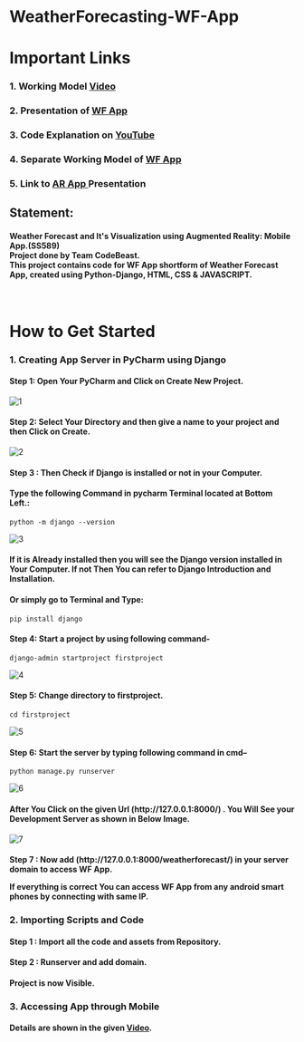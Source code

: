 # WeatherForecasting-WF-App

<h1>Important Links</h1>
<h3>1. Working Model <a href="https://drive.google.com/file/d/1T4d2papCfSlYJgG077LBjX5035uvZVZF/view?usp=drivesdk">Video</a></h3>
<h3>2. Presentation of <a href="https://drive.google.com/file/d/1WH_j3BbWm-KVF7LixiaDEKDH0oH7qc7T/view?usp=drivesdk ">WF App</a></h3>
<h3>3. Code Explanation on <a href="https://youtu.be/D0HykV6DNys">YouTube </a></h3>
<h3>4. Separate Working Model of <a href="https://drive.google.com/file/d/1RCy2BLHgZacXxl17fFk4Qs3z6XLlkfgE/view?usp=drivesdk">WF App</a></h3>
<h3>5. Link to <a href="https://drive.google.com/file/d/1WdO403cGwLdlqZIzaJv4qUE516MYruaV/view?usp=drivesdk">AR App </a>Presentation</h3>



<h2>Statement:</h2> <h4>Weather Forecast and It's Visualization using Augmented Reality: Mobile App.(SS589)<br>
Project done by Team CodeBeast.<br>
This project contains code for WF App shortform of Weather Forecast App, created using Python-Django, HTML, CSS & JAVASCRIPT. </h4><br>
 
<h1>How to Get Started</h1>
  <h3>1. Creating App Server in PyCharm using Django</h3>
  <h4>Step 1: Open Your PyCharm and Click on Create New Project.</h4>

![1](https://user-images.githubusercontent.com/92884361/156786265-85fe2485-8da2-413d-8e57-663340064dcf.png)


<h4>Step 2: Select Your Directory and then give a name to your project and then Click on Create.</h4>

![2](https://user-images.githubusercontent.com/92884361/156790487-45555a70-63af-4e72-8b10-0a17fb779275.png)

<h4>Step 3 : Then Check if Django is installed or not in your Computer.</h4>

<h4>Type the following Command in pycharm Terminal located at Bottom Left.:</h4>

```python -m django --version``` <br>
  
  ![3](https://user-images.githubusercontent.com/92884361/156790500-eb7febab-cee5-4365-b22d-67c0a7c48ace.png)
  
 <h4>If it is Already installed then you will see the Django version installed in Your Computer. If not Then You can refer to Django Introduction and Installation. </h4>
 <h4>Or simply go to Terminal and Type:</h4>


``` pip install django ``` <br>

<h4>Step 4: Start a project by using following command-</h4>


  
```django-admin startproject firstproject```

![4](https://user-images.githubusercontent.com/92884361/156793260-b3ed45fa-63a3-4203-a484-e6e08c525e48.png)
<h4>Step 5: Change directory to firstproject.</h4>


```cd firstproject```<br>
  
![5](https://user-images.githubusercontent.com/92884361/156791053-4efa7cd4-0277-43b0-8f40-c1099f4cd64e.png)
  

<h4>Step 6: Start the server by typing following command in cmd–</h4>


```python manage.py runserver```


![6](https://user-images.githubusercontent.com/92884361/156790636-1fc4f3cd-6183-4e3f-8372-145189f83998.png)
<h4>After You Click on the given Url (http://127.0.0.1:8000/) . You Will See your Development Server as shown in Below Image.</h4>

![7](https://user-images.githubusercontent.com/92884361/156790691-ba094c8b-6a6a-486f-8dcf-69a81b865226.png)


<h4>Step 7 : Now add (http://127.0.0.1:8000/weatherforecast/) in your server domain to access WF App.<p>
  If everything is correct You can access WF App from any android smart phones by connecting with same IP.</h4>
 
<h3>2. Importing Scripts and Code</h3>
  <h4>Step 1 : Import all the code and assets from Repository.</h4>
  <h4>Step 2 : Runserver and add domain.</h4>
  <h4>Project is now Visible.</h4>
<h3>3. Accessing App through Mobile</h3>
  <h4>Details are shown in the given <a href="https://youtu.be/cbaNCTCNJ80">Video</a>.</h4>
  




